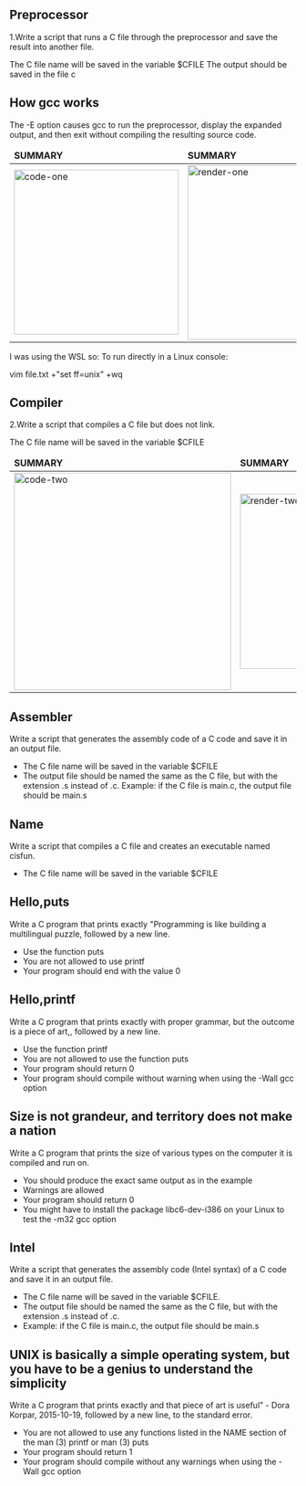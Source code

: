 ## Preprocessor
 1.Write a script that runs a C file through the preprocessor and save the result into another file.

The C file name will be saved in the variable $CFILE
The output should be saved in the file c

## How gcc works
The -E option causes gcc to run the preprocessor, display the expanded output, and then exit without compiling the resulting source code.
<table>
        <thead>
                <td>
                        <b>SUMMARY</b>
                </td>
                <td>
                        <b>SUMMARY</b>
                </td>
        </thead>
        <tr>
                <td>
                        <img width="289" alt="code-one" src="https://miro.medium.com/max/1400/1*eRUmU8AUTzVgHDJh5m50Qw.jpeg">
                </td>
                <td>
                        <img width="306" alt="render-one" src="https://www3.ntu.edu.sg/home/ehchua/programming/cpp/images/CompilationProcess.png">
                </td>
        </tr>
       
</table>

I was using the WSL so:
To run directly in a Linux console:

vim file.txt +"set ff=unix" +wq

## Compiler
2.Write a script that compiles a C file but does not link.

The C file name will be saved in the variable $CFILE

<table>
        <thead>
                <td>
                        <b>SUMMARY</b>
                </td>
                <td>
                        <b>SUMMARY</b>
                </td>
        </thead>
        <tr>
                <td>
                        <img width="381" alt="code-two" src="https://slidetodoc.com/presentation_image/1b46abb6cbee828587d12425094b5114/image-33.jpg">
                </td>
                <td>
                        <img width="307" alt="render-two" src="https://cs.brown.edu/courses/csci1310/2020/assign/labs/assets/lab2-compilation.png">
                </td>
        </tr>
       
</table>

## Assembler
  Write a script that generates the assembly code of a C code and save it in an output file.

* The C file name will be saved in the variable $CFILE
* The output file should be named the same as the C file, but with the extension .s instead of .c.
Example: if the C file is main.c, the output file should be main.s

## Name
Write a script that compiles a C file and creates an executable named cisfun.

* The C file name will be saved in the variable $CFILE

## Hello,puts
  Write a C program that prints exactly "Programming is like building a multilingual puzzle, followed by a new line.

* Use the function puts
* You are not allowed to use printf
* Your program should end with the value 0

## Hello,printf
Write a C program that prints exactly with proper grammar, but the outcome is a piece of art,, followed by a new line.

* Use the function printf
* You are not allowed to use the function puts
* Your program should return 0
* Your program should compile without warning when using the -Wall gcc option

## Size is not grandeur, and territory does not make a nation
 Write a C program that prints the size of various types on the computer it is compiled and run on.

* You should produce the exact same output as in the example
* Warnings are allowed
* Your program should return 0
* You might have to install the package libc6-dev-i386 on your Linux to test the -m32 gcc option

## Intel
Write a script that generates the assembly code (Intel syntax) of a C code and save it in an output file.

* The C file name will be saved in the variable $CFILE.
* The output file should be named the same as the C file, but with the extension .s instead of .c.
* Example: if the C file is main.c, the output file should be main.s

##  UNIX is basically a simple operating system, but you have to be a genius to understand the simplicity

Write a C program that prints exactly and that piece of art is useful" - Dora Korpar, 2015-10-19, followed by a new line, to the standard error.

* You are not allowed to use any functions listed in the NAME section of the man (3) printf or man (3) puts
* Your program should return 1
* Your program should compile without any warnings when using the -Wall gcc option